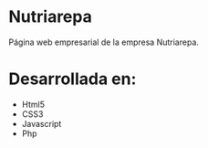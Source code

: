 # Nutriarepa
Página web empresarial de la empresa Nutriarepa.

# Desarrollada en:
 - Html5
 - CSS3
 - Javascript
 - Php


